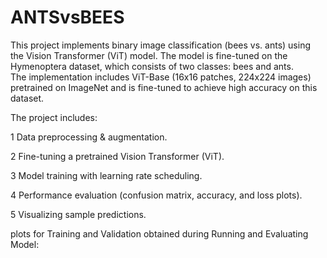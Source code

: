 # ANTSvsBEES
This project implements binary image classification (bees vs. ants) using the Vision Transformer (ViT) model. The model is fine-tuned on the Hymenoptera dataset, which consists of two classes: bees and ants.  
The implementation includes ViT-Base (16x16 patches, 224x224 images) pretrained on ImageNet and is fine-tuned to achieve high accuracy on this dataset. 

The project includes: 

1 Data preprocessing & augmentation. 

2 Fine-tuning a pretrained Vision Transformer (ViT).

3 Model training with learning rate scheduling.

4 Performance evaluation (confusion matrix, accuracy, and loss plots).

5 Visualizing sample predictions.

plots for Training and Validation obtained during Running and Evaluating Model:

